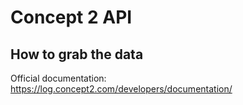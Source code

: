# Concept 2 API
## How to grab the data

Official documentation:
https://log.concept2.com/developers/documentation/
